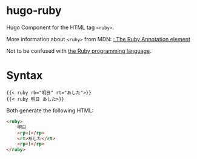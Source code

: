 # hugo-ruby
Hugo Component for the HTML tag `<ruby>`.

More information about `<ruby>` from MDN: [<ruby>: The Ruby Annotation element](https://developer.mozilla.org/en-US/docs/Web/HTML/Element/ruby)

Not to be confused with [the Ruby programming language](https://www.ruby-lang.org/en/).

# Syntax
```
{{< ruby rb="明日" rt="あした">}}
{{< ruby 明日 あした>}}
```

Both generate the following HTML: 
```html
<ruby>
    明日
    <rp>(</rp>
    <rt>あした</rt>
    <rp>)</rp>
</ruby>
```
